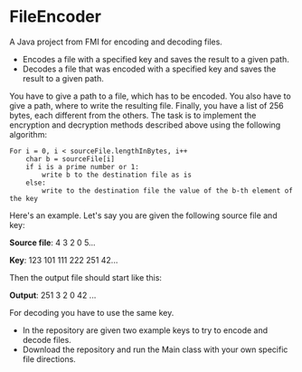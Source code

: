 # FileEncoder

A Java project from FMI for encoding and decoding files.

- Encodes a file with a specified key and saves the result to a given path.
- Decodes a file that was encoded with a specified key and saves the result to a given path.

You have to give a path to a file, which has to be encoded.
You also have to give a path, where to write the resulting file.
Finally, you have a list of 256 bytes, each different from the others.
The task is to implement the encryption and decryption methods described above
using the following algorithm:

```
For i = 0, i < sourceFile.lengthInBytes, i++
    char b = sourceFile[i]
    if i is a prime number or 1:
        write b to the destination file as is
    else:
        write to the destination file the value of the b-th element of the key
```
Here's an example. Let's say you are given the following source file and key:

**Source file**: 4 3 2 0 5...

**Key**: 123 101 111 222 251 42...

Then the output file should start like this:

**Output**: 251 3 2 0 42 ...

For decoding you have to use the same key.

* In the repository are given two example keys to try to encode and decode files.
* Download the repository and run the Main class with your own specific file directions.
